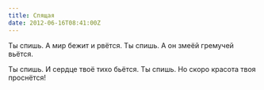 ```yaml
---
title: Спящая
date: 2012-06-16T08:41:00Z
---
```


Ты спишь.
А мир бежит и рвётся.
Ты спишь.
А он змеёй гремучей вьётся.

Ты спишь.
И сердце твоё тихо бьётся.
Ты спишь.
Но скоро красота твоя проснётся!